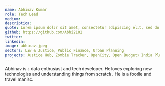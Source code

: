```yaml
---
name: Abhinav Kumar
role: Tech Lead
medium:
description:
quote: Lorem ipsum dolor sit amet, consectetur adipiscing elit, sed do eiusmod tempor incididunt ut labore et dolore magna aliqua.
github: https://github.com/Abhi2102
twitter:
linkedin:
image: abhinav.jpeg
sectors: Law & Justice, Public Finance, Urban Planning
projects: Justice Hub, Zombie Tracker, OpenCity, Open Budgets India Platform - 2.0, Child Rights Laws Implementation Tracker
---
```


Abhinav is a data enthusiast and tech developer. He loves exploring new technologies and understanding things from scratch . He is a foodie and travel maniac.